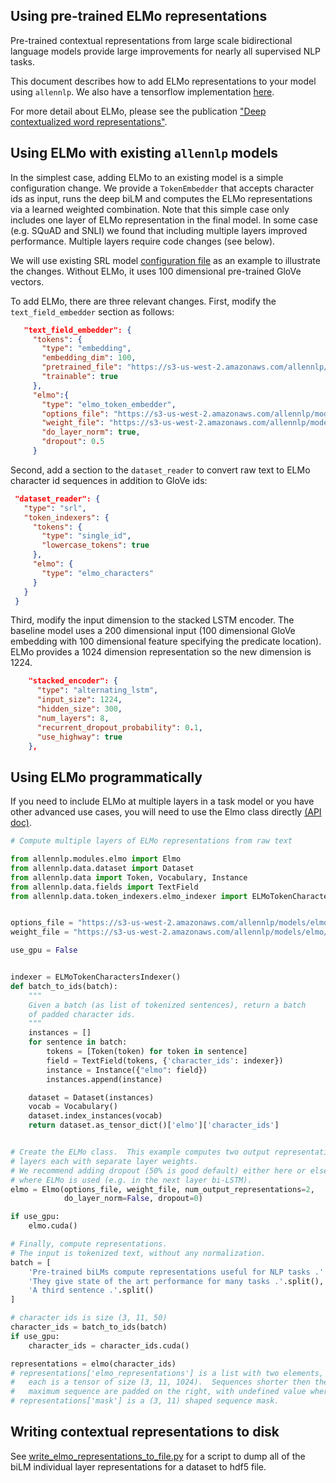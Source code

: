 
Using pre-trained ELMo representations
--------------------------------------

Pre-trained contextual representations from large scale bidirectional
language models provide large improvements for nearly all supervised
NLP tasks.

This document describes how to add ELMo representations to your model using `allennlp`.
We also have a tensorflow implementation [here](https://github.com/allenai/bilm-tf).

For more detail about ELMo, please see the publication ["Deep contextualized word representations"](https://openreview.net/forum?id=S1p31z-Ab).

## Using ELMo with existing `allennlp` models

In the simplest case, adding ELMo to an existing model is a simple
configuration change.  We provide a `TokenEmbedder` that accepts
character ids as input, runs the deep biLM and computes the ELMo representations
via a learned weighted combination.
Note that this simple case only includes one layer of ELMo representation
in the final model.
In some case (e.g. SQuAD and SNLI) we found that including multiple layers improved performance.  Multiple layers require code changes (see below).

We will use existing SRL model [configuration file](../../training_config/semantic_role_labeler.json) as an example to illustrate the changes.  Without ELMo, it uses 100 dimensional pre-trained GloVe vectors.

To add ELMo, there are three relevant changes.  First, modify the `text_field_embedder` section as follows:

```json
   "text_field_embedder": {
     "tokens": {
       "type": "embedding",
       "embedding_dim": 100,
       "pretrained_file": "https://s3-us-west-2.amazonaws.com/allennlp/datasets/glove/glove.6B.100d.txt.gz",
       "trainable": true
     },
     "elmo":{
       "type": "elmo_token_embedder",
       "options_file": "https://s3-us-west-2.amazonaws.com/allennlp/models/elmo/2x4096_512_2048cnn_2xhighway/elmo_2x4096_512_2048cnn_2xhighway_options.json",
       "weight_file": "https://s3-us-west-2.amazonaws.com/allennlp/models/elmo/2x4096_512_2048cnn_2xhighway/elmo_2x4096_512_2048cnn_2xhighway_weights.hdf5",
       "do_layer_norm": true,
       "dropout": 0.5
     }
```

Second, add a section to the `dataset_reader` to convert raw text to ELMo character id sequences in addition to GloVe ids:

```json
 "dataset_reader": {
   "type": "srl",
   "token_indexers": {
     "tokens": {
       "type": "single_id",
       "lowercase_tokens": true
     },
     "elmo": {
       "type": "elmo_characters"
     }
   }
 }
```

Third, modify the input dimension to the stacked LSTM encoder.
The baseline model uses a 200 dimensional input (100 dimensional GloVe embedding with 100 dimensional feature specifying the predicate location).
ELMo provides a 1024 dimension representation so the new dimension is 1224.

```json
    "stacked_encoder": {
      "type": "alternating_lstm",
      "input_size": 1224,
      "hidden_size": 300,
      "num_layers": 8,
      "recurrent_dropout_probability": 0.1,
      "use_highway": true
    },
```


## Using ELMo programmatically

If you need to include ELMo at multiple layers in a task model or you have other advanced use cases, you will need to use the Elmo class directly [(API doc)](https://allenai.github.io/allennlp-docs/api/allennlp.modules.elmo.html).


```python
# Compute multiple layers of ELMo representations from raw text

from allennlp.modules.elmo import Elmo
from allennlp.data.dataset import Dataset
from allennlp.data import Token, Vocabulary, Instance
from allennlp.data.fields import TextField
from allennlp.data.token_indexers.elmo_indexer import ELMoTokenCharactersIndexer


options_file = "https://s3-us-west-2.amazonaws.com/allennlp/models/elmo/2x4096_512_2048cnn_2xhighway/elmo_2x4096_512_2048cnn_2xhighway_options.json"
weight_file = "https://s3-us-west-2.amazonaws.com/allennlp/models/elmo/2x4096_512_2048cnn_2xhighway/elmo_2x4096_512_2048cnn_2xhighway_weights.hdf5"

use_gpu = False


indexer = ELMoTokenCharactersIndexer()
def batch_to_ids(batch):
    """
    Given a batch (as list of tokenized sentences), return a batch
    of padded character ids.
    """
    instances = []
    for sentence in batch:
        tokens = [Token(token) for token in sentence]
        field = TextField(tokens, {'character_ids': indexer})
        instance = Instance({"elmo": field})
        instances.append(instance)

    dataset = Dataset(instances)
    vocab = Vocabulary()
    dataset.index_instances(vocab)
    return dataset.as_tensor_dict()['elmo']['character_ids']


# Create the ELMo class.  This example computes two output representation
# layers each with separate layer weights.
# We recommend adding dropout (50% is good default) either here or elsewhere
# where ELMo is used (e.g. in the next layer bi-LSTM).
elmo = Elmo(options_file, weight_file, num_output_representations=2,
            do_layer_norm=False, dropout=0)

if use_gpu:
    elmo.cuda()

# Finally, compute representations.
# The input is tokenized text, without any normalization.
batch = [
    'Pre-trained biLMs compute representations useful for NLP tasks .'.split(),
    'They give state of the art performance for many tasks .'.split(),
    'A third sentence .'.split()
]

# character ids is size (3, 11, 50)
character_ids = batch_to_ids(batch)
if use_gpu:
    character_ids = character_ids.cuda()

representations = elmo(character_ids)
# representations['elmo_representations'] is a list with two elements,
#   each is a tensor of size (3, 11, 1024).  Sequences shorter then the
#   maximum sequence are padded on the right, with undefined value where padded.
# representations['mask'] is a (3, 11) shaped sequence mask.
```

## Writing contextual representations to disk

See [write_elmo_representations_to_file.py](../../scripts/write_elmo_representations_to_file.py) for a script to dump all of the biLM individual layer representations for a dataset to hdf5 file.

